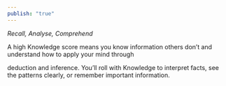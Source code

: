 ```yaml
---
publish: "true"
---
```


*Recall, Analyse, Comprehend*

A high Knowledge score means you know information others don’t and understand how to apply your mind through

deduction and inference. You’ll roll with Knowledge to interpret facts, see the patterns clearly, or remember important information.